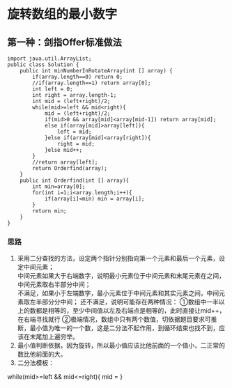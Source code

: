 # 旋转数组的最小数字

## 第一种：剑指Offer标准做法
    import java.util.ArrayList;
    public class Solution {
        public int minNumberInRotateArray(int [] array) {
            if(array.length==0) return 0;
            //if(array.length==1) return array[0];
            int left = 0;
            int right = array.length-1;
            int mid = (left+right)/2;
            while(mid>=left && mid<right){
                mid = (left+right)/2;
                if(mid>0 && array[mid]<array[mid-1]) return array[mid];
                else if(array[mid]>array[left]){
                    left = mid;
                }else if(array[mid]<array[right]){
                    right = mid;
                }else mid++;
            }
            //return array[left];
            return Orderfind(array);
        }
        public int Orderfind(int [] array){
            int min=array[0];
            for(int i=1;i<array.length;i++){
                if(array[i]<min) min = array[i];
            }
            return min;
        }
    }

### 思路
1. 采用二分查找的方法，设定两个指针分别指向第一个元素和最后一个元素，设定中间元素；  
  中间元素如果大于右端数字，说明最小元素位于中间元素和末尾元素在之间，中间元素取右半部分中间；  
  不满足，如果小于左端数字，最小元素位于中间元素和其实元素之间，中间元素取左半部分分中间；
  还不满足，说明可能存在两种情况：
  ①数组中一半以上的数都是相等的，至少中间值以左及右端点是相等的，此时直接让mid++，在右端寻找就行
  ②极端情况，数组中只有两个数值，切依据题目要求可推断，最小值为唯一的一个数，这是二分法不起作用，到循环结束也找不到，应该在末尾加上遍穷举。
2. 最小值判断依据，因为旋转，所以最小值应该比他前面的一个值小，二正常的数比他前面的大。
3. 二分法模板：

while(mid>=left && mid<=right){
  mid = 
}
